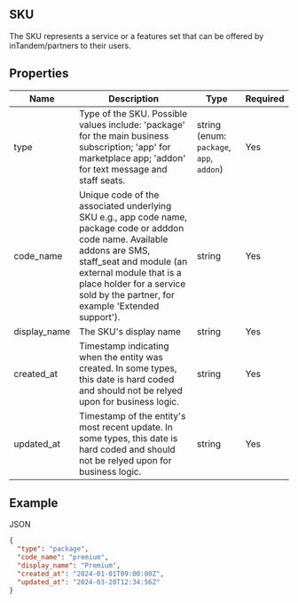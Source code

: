 ## SKU

The SKU represents a service or a features set that can be offered by inTandem/partners to their users.

## Properties

| Name | Description | Type | Required |
| --- | --- | --- | --- |
| type | Type of the SKU. Possible values include: 'package' for the main business subscription; 'app' for marketplace app; 'addon' for text message and staff seats. | string (enum: `package`, `app`, `addon`) | Yes |
| code_name | Unique code of the associated underlying SKU e.g., app code name, package code or adddon code name. Available addons are SMS, staff_seat and module (an external module that is a place holder for a service sold by the partner, for example 'Extended support').  | string | Yes |
| display_name | The SKU's display name | string | Yes |
| created_at | Timestamp indicating when the entity was created. In some types, this date is hard coded and should not be relyed upon for business logic. | string | Yes |
| updated_at | Timestamp of the entity's most recent update. In some types, this date is hard coded and should not be relyed upon for business logic. | string | Yes |

## Example

JSON

```json
{
  "type": "package",
  "code_name": "premium",
  "display_name": "Premium",
  "created_at": "2024-01-01T09:00:00Z",
  "updated_at": "2024-03-20T12:34:56Z"
}
```
